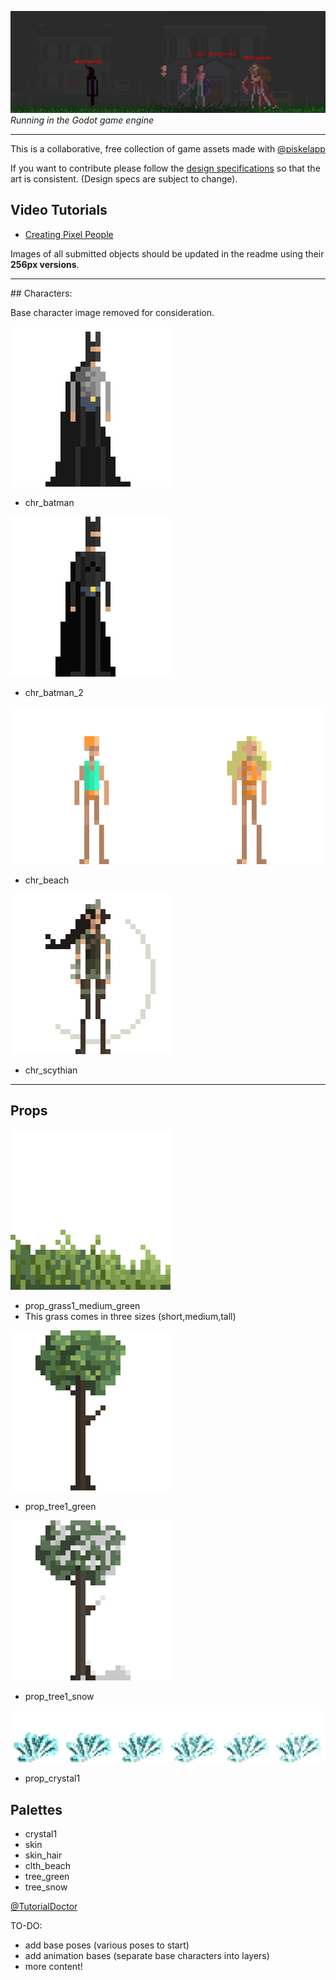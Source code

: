 ![](example.png)
*Running in the Godot game engine*
<hr>

This is a collaborative, free collection of game assets made with [@piskelapp](https://twitter.com/piskelapp)

If you want to contribute please follow the [design specifications](design_specs.md) so that the art is consistent. (Design specs are subject to change).

## Video Tutorials

- [Creating Pixel People](https://www.youtube.com/watch?v=gYaIvDQpTtY&feature=youtu.be)

Images of all submitted objects should be updated in the readme using their **256px versions**.
<hr>
## Characters:

Base character image removed for consideration.
[](Characters/chr_base/256/chr_base_256.png)

![](Characters/chr_batman_side/256/chr_batman_side_256.png)

- chr_batman


![](Characters/chr_batman_side_2/256/chr_batman_2_side_256.png)

- chr_batman_2

![](Characters/chr_beach_side/256/chr_beach_side_256.png)

- chr_beach


![](Characters/chr_scythian_side/256/chr_scythian_side_256.png)

- chr_scythian
<hr>

## Props

![](Props/prop_grass1_medium_green/256/prop_grass1_medium_green_256.png)

- prop_grass1_medium_green
- This grass comes in three sizes (short,medium,tall)

![](Props/prop_tree1_green/256/prop_tree1_green_256.png)

- prop_tree1_green

![](Props/prop_tree1_snow/256/prop_tree1_snow_256.png)

- prop_tree1_snow

![](Props/prop_crystal1/Animations/anim_prop_crystal1_flicker_256.png)

- prop_crystal1

## Palettes

- crystal1
- skin
- skin_hair
- clth_beach
- tree_green
- tree_snow



[@TutorialDoctor](https://twitter.com/TutorialDoctor)

TO-DO:
  - add base poses (various poses to start)
  - add animation bases (separate base characters into layers)
  - more content!
